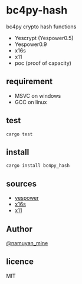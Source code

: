 bc4py-hash
====
bc4py crypto hash functions
* Yescrypt (Yespower0.5)
* Yespower0.9
* x16s
* x11
* poc (proof of capacity)

requirement
----
* MSVC on windows
* GCC on linux

test
----
```commandline
cargo test
```

install
----
```commandline
cargo install bc4py_hash
```

sources
----
* [yespower](https://github.com/namuyan/yespower-python)
* [x16s](https://pypi.org/project/shield-x16s-hash/)
* [x11](https://pypi.org/project/x11_hash)

Author
----
[@namuyan_mine](https://twitter.com/namuyan_mine)

licence
----
MIT
